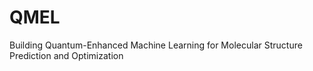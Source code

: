 # QMEL
Building Quantum-Enhanced Machine Learning for Molecular Structure Prediction and Optimization
